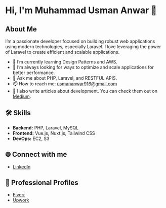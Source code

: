 # Hi, I'm Muhammad Usman Anwar 👋

## About Me
I’m a passionate developer focused on building robust web applications using modern technologies, especially Laravel. I love leveraging the power of Laravel to create efficient and scalable applications.

- 🌱 I’m currently learning Design Patterns and AWS.
- 🚀 I’m always looking for ways to optimize and scale applications for better performance.
- 💬 Ask me about PHP, Laravel, and RESTFUL APIS.
- 📫 How to reach me: usmananwar916@gmail.com
- 📝 I also write articles about development. You can check them out on [Medium](https://medium.com/@m-usmananwar).

## 🛠 Skills
- **Backend:** PHP, Laravel, MySQL
- **Frontend:** Vue.js, Nuxt.js, Tailwind CSS
- **DevOps:** EC2, S3

## 🌐 Connect with me
- [LinkedIn](https://www.linkedin.com/in/m-usmananwar/)

## 💼 Professional Profiles
- [Fiverr](https://www.fiverr.com/web_devninja)
- [Upwork](https://www.upwork.com/freelancers/~01001c13a1a4aee834)